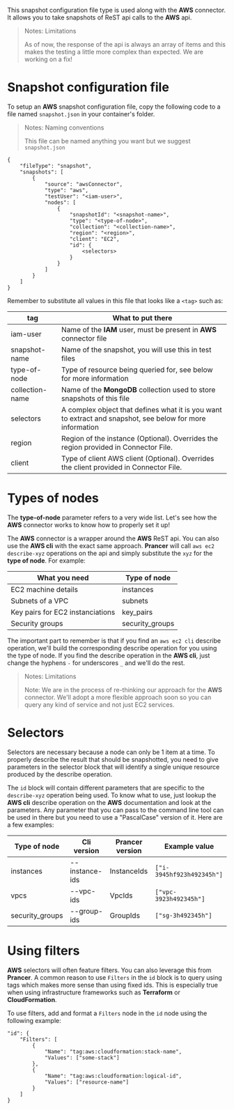 This snapshot configuration file type is used along with the **AWS** connector. It allows you to take snapshots of ReST api calls to the **AWS** api.

> <NoteTitle>Notes: Limitations</NoteTitle>
>
> As of now, the response of the api is always an array of items and this makes the testing a little more complex than expected. We are working on a fix!

# Snapshot configuration file

To setup an **AWS** snapshot configuration file, copy the following code to a file named `snapshot.json` in your container's folder.

> <NoteTitle>Notes: Naming conventions</NoteTitle>
>
> This file can be named anything you want but we suggest `snapshot.json`

    {
        "fileType": "snapshot",
        "snapshots": [
            {
                "source": "awsConnector",
                "type": "aws",
                "testUser": "<iam-user>",
                "nodes": [
                    {
                        "snapshotId": "<snapshot-name>",
                        "type": "<type-of-node>",
                        "collection": "<collection-name>",
                        "region": "<region>",
                        "client": "EC2",
                        "id": {
                            <selectors>
                        }
                    }
                ]
            }
        ]
    }

Remember to substitute all values in this file that looks like a `<tag>` such as:

| tag | What to put there |
|-----|-------------------|
| iam-user | Name of the **IAM** user, must be present in **AWS** connector file |
| snapshot-name | Name of the snapshot, you will use this in test files |
| type-of-node | Type of resource being queried for, see below for more information |
| collection-name | Name of the **MongoDB** collection used to store snapshots of this file |
| selectors | A complex object that defines what it is you want to extract and snapshot, see below for more information |
| region | Region of the instance (Optional). Overrides the region provided in Connector File. |
| client | Type of client AWS client (Optional). Overrides the client provided in Connector File. |

# Types of nodes

The **type-of-node** parameter refers to a very wide list. Let's see how the **AWS** connector works to know how to properly set it up!

The **AWS** connector is a wrapper around the **AWS** ReST api. You can also use the **AWS cli** with the exact same approach. **Prancer** will call `aws ec2 describe-xyz` operations on the api and simply substitute the `xyz` for the **type of node**. For example:

| What you need | Type of node |
|---------------|--------------|
| EC2 machine details | instances | 
| Subnets of a VPC | subnets |
| Key pairs for EC2 instanciations | key_pairs |
| Security groups | security_groups |

The important part to remember is that if you find an `aws ec2 cli` describe operation, we'll build the corresponding describe operation for you using the type of node. If you find the describe operation in the **AWS cli**, just change the hyphens `-` for underscores `_` and we'll do the rest.

> <NoteTitle>Notes: Limitations</NoteTitle>
>
> Note: We are in the process of re-thinking our approach for the **AWS** connector. We'll adopt a more flexible approach soon so you can query any kind of service and not just EC2 services.

# Selectors

Selectors are necessary because a node can only be 1 item at a time. To properly describe the result that should be snapshotted, you need to give parameters in the selector block that will identify a single unique resource produced by the describe operation.

The `id` block will contain different parameters that are specific to the `describe-xyz` operation being used. To know what to use, just lookup the **AWS cli** describe operation on the **AWS** documentation and look at the parameters. Any parameter that you can pass to the command line tool can be used in there but you need to use a "PascalCase" version of it. Here are a few examples:

| Type of node | Cli version | Prancer version | Example value |
|--------------|-------------|-----------------|---------------|
| instances | --instance-ids | InstanceIds | `["i-3945hf923h492345h"]` |
| vpcs | --vpc-ids | VpcIds | `["vpc-3923h492345h"]` |
| security_groups | --group-ids | GroupIds | `["sg-3h492345h"]` |

# Using filters

**AWS** selectors will often feature filters. You can also leverage this from **Prancer**. A common reason to use `Filters` in the `id` block is to query using tags which makes more sense than using fixed ids. This is especially true when using infrastructure frameworks such as **Terraform** or **CloudFormation**.

To use filters, add and format a `Filters` node in the `id` node using the following example:

    "id": {
        "Filters": [
            {
                "Name": "tag:aws:cloudformation:stack-name",
                "Values": ["some-stack"]
            },
            {
                "Name": "tag:aws:cloudformation:logical-id",
                "Values": ["resource-name"]
            }
        ]
    }